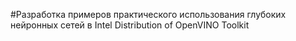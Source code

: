 #Разработка примеров практического использования глубоких нейронных сетей в Intel Distribution of OpenVINO Toolkit
